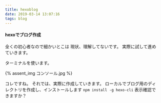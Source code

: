 ```yaml
---
title: hexoblog
date: 2019-03-14 13:07:16
tags: blog
---
```

#### hexoでブログ作成
全くの初心者なので細かいとこは
現状、理解してないです。
実際に試して進めていきます。

ターミナルを使います。

{% assent_img コンソール.jpg %}

コレですね。
それでは、実際に作成していきます。
ローカルでブログ用のディレクトリを作成し、インストールします
```npm install -g hexo-cli```
表示確認できますか？
